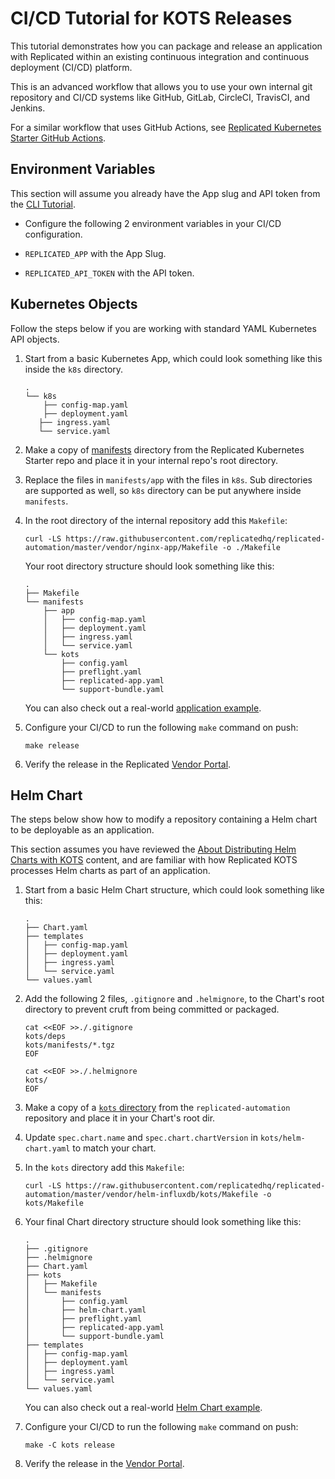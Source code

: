 # CI/CD Tutorial for KOTS Releases

This tutorial demonstrates how you can package and release an application with Replicated within an existing continuous integration and continuous deployment (CI/CD) platform.

This is an advanced workflow that allows you to use your own internal git repository and CI/CD systems like GitHub, GitLab, CircleCI, TravisCI, and Jenkins.

For a similar workflow that uses GitHub Actions, see [Replicated Kubernetes Starter GitHub Actions](https://github.com/replicatedhq/replicated-starter-kots/blob/main/.github/workflows/main.yml).

## Environment Variables

This section will assume you already have the App slug and API token from the [CLI Tutorial](tutorial-cli-setup).

- Configure the following 2 environment variables in your CI/CD configuration.

- `REPLICATED_APP` with the App Slug.
- `REPLICATED_API_TOKEN` with the API token.

## Kubernetes Objects

Follow the steps below if you are working with standard YAML Kubernetes API objects.

1. Start from a basic Kubernetes App, which could look something like this inside the `k8s` directory.

    ```text
    .
    └── k8s
        ├── config-map.yaml
        ├── deployment.yaml
       ├── ingress.yaml
       └── service.yaml
    ```

1. Make a copy of [manifests](https://github.com/replicatedhq/replicated-automation/tree/master/vendor/nginx-app/manifests) directory from the Replicated Kubernetes Starter repo and place it in your internal repo's root directory.

1. Replace the files in `manifests/app` with the files in `k8s`.
Sub directories are supported as well, so `k8s` directory can be put anywhere inside `manifests`.

1. In the root directory of the internal repository add this `Makefile`:

    ```shell
    curl -LS https://raw.githubusercontent.com/replicatedhq/replicated-automation/master/vendor/nginx-app/Makefile -o ./Makefile
    ```

    Your root directory structure should look something like this:

    ```text
    .
    ├── Makefile
    └── manifests
        ├── app
        │   ├── config-map.yaml
        │   ├── deployment.yaml
        │   ├── ingress.yaml
        │   └── service.yaml
        └── kots
            ├── config.yaml
            ├── preflight.yaml
            ├── replicated-app.yaml
            └── support-bundle.yaml
    ```

    You can also check out a real-world [application example](https://github.com/replicatedhq/replicated-automation/tree/master/vendor/nginx-app).

1. Configure your CI/CD to run the following `make` command on push:

    ```shell
    make release
    ```

1. Verify the release in the Replicated [Vendor Portal](https://vendor.replicated.com).

## Helm Chart

The steps below show how to modify a repository containing a Helm chart to be deployable as an application.

This section assumes you have reviewed the [About Distributing Helm Charts with KOTS](/vendor/helm-native-about) content, and are familiar with how Replicated KOTS processes Helm charts as part of an application.

1. Start from a basic Helm Chart structure, which could look something like this:

    ```text
    .
    ├── Chart.yaml
    ├── templates
    │   ├── config-map.yaml
    │   ├── deployment.yaml
    │   ├── ingress.yaml
    │   └── service.yaml
    └── values.yaml
    ```

1. Add the following 2 files, `.gitignore` and `.helmignore`, to the Chart's root directory to prevent cruft from being committed or packaged.

    ```shell
    cat <<EOF >>./.gitignore
    kots/deps
    kots/manifests/*.tgz
    EOF
    ```

    ```shell
    cat <<EOF >>./.helmignore
    kots/
    EOF
    ```

1. Make a copy of a [`kots` directory](https://github.com/replicatedhq/replicated-automation/tree/master/vendor/helm-influxdb/kots) from the `replicated-automation` repository and place it in your Chart's root dir.

1. Update `spec.chart.name` and `spec.chart.chartVersion` in `kots/helm-chart.yaml` to match your chart.

1. In the `kots` directory add this `Makefile`:

    ```shell
    curl -LS https://raw.githubusercontent.com/replicatedhq/replicated-automation/master/vendor/helm-influxdb/kots/Makefile -o kots/Makefile
    ```

1. Your final Chart directory structure should look something like this:

    ```text
    .
    ├── .gitignore
    ├── .helmignore
    ├── Chart.yaml
    ├── kots
    │   ├── Makefile
    │   └── manifests
    │       ├── config.yaml
    │       ├── helm-chart.yaml
    │       ├── preflight.yaml
    │       ├── replicated-app.yaml
    │       └── support-bundle.yaml
    ├── templates
    │   ├── config-map.yaml
    │   ├── deployment.yaml
    │   ├── ingress.yaml
    │   └── service.yaml
    └── values.yaml
    ```

    You can also check out a real-world [Helm Chart example](https://github.com/replicatedhq/replicated-automation/tree/master/vendor/helm-influxdb).

1. Configure your CI/CD to run the following `make` command on push:

    ```shell
    make -C kots release
    ```

1. Verify the release in the [Vendor Portal](https://vendor.replicated.com).
